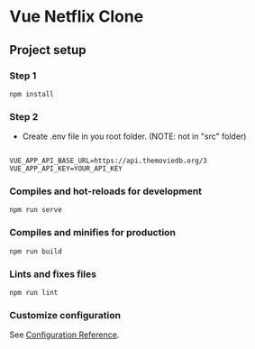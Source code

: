 # Vue Netflix Clone

## Project setup

### Step 1

```
npm install
```

### Step 2

- Create .env file in you root folder. (NOTE: not in "src" folder)

```

VUE_APP_API_BASE_URL=https://api.themoviedb.org/3
VUE_APP_API_KEY=YOUR_API_KEY
```

### Compiles and hot-reloads for development

```
npm run serve
```

### Compiles and minifies for production

```
npm run build
```

### Lints and fixes files

```
npm run lint
```

### Customize configuration

See [Configuration Reference](https://cli.vuejs.org/config/).
